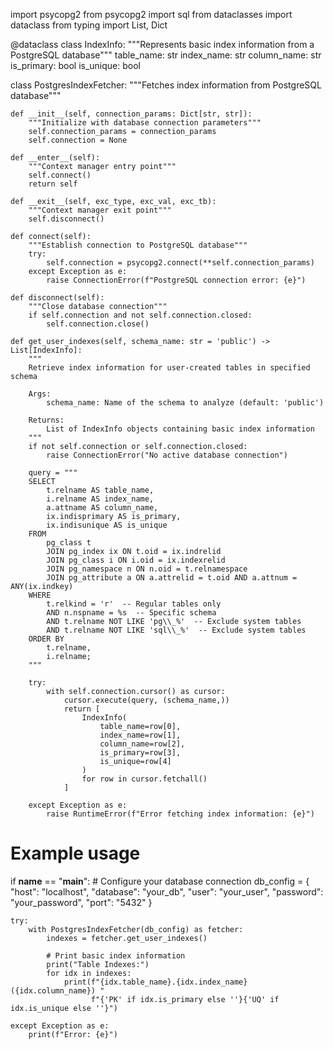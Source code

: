 import psycopg2
from psycopg2 import sql
from dataclasses import dataclass
from typing import List, Dict

@dataclass
class IndexInfo:
    """Represents basic index information from a PostgreSQL database"""
    table_name: str
    index_name: str
    column_name: str
    is_primary: bool
    is_unique: bool

class PostgresIndexFetcher:
    """Fetches index information from PostgreSQL database"""
    
    def __init__(self, connection_params: Dict[str, str]):
        """Initialize with database connection parameters"""
        self.connection_params = connection_params
        self.connection = None

    def __enter__(self):
        """Context manager entry point"""
        self.connect()
        return self

    def __exit__(self, exc_type, exc_val, exc_tb):
        """Context manager exit point"""
        self.disconnect()

    def connect(self):
        """Establish connection to PostgreSQL database"""
        try:
            self.connection = psycopg2.connect(**self.connection_params)
        except Exception as e:
            raise ConnectionError(f"PostgreSQL connection error: {e}")

    def disconnect(self):
        """Close database connection"""
        if self.connection and not self.connection.closed:
            self.connection.close()

    def get_user_indexes(self, schema_name: str = 'public') -> List[IndexInfo]:
        """
        Retrieve index information for user-created tables in specified schema
        
        Args:
            schema_name: Name of the schema to analyze (default: 'public')
            
        Returns:
            List of IndexInfo objects containing basic index information
        """
        if not self.connection or self.connection.closed:
            raise ConnectionError("No active database connection")

        query = """
        SELECT
            t.relname AS table_name,
            i.relname AS index_name,
            a.attname AS column_name,
            ix.indisprimary AS is_primary,
            ix.indisunique AS is_unique
        FROM
            pg_class t
            JOIN pg_index ix ON t.oid = ix.indrelid
            JOIN pg_class i ON i.oid = ix.indexrelid
            JOIN pg_namespace n ON n.oid = t.relnamespace
            JOIN pg_attribute a ON a.attrelid = t.oid AND a.attnum = ANY(ix.indkey)
        WHERE
            t.relkind = 'r'  -- Regular tables only
            AND n.nspname = %s  -- Specific schema
            AND t.relname NOT LIKE 'pg\\_%'  -- Exclude system tables
            AND t.relname NOT LIKE 'sql\\_%'  -- Exclude system tables
        ORDER BY
            t.relname,
            i.relname;
        """

        try:
            with self.connection.cursor() as cursor:
                cursor.execute(query, (schema_name,))
                return [
                    IndexInfo(
                        table_name=row[0],
                        index_name=row[1],
                        column_name=row[2],
                        is_primary=row[3],
                        is_unique=row[4]
                    )
                    for row in cursor.fetchall()
                ]

        except Exception as e:
            raise RuntimeError(f"Error fetching index information: {e}")

# Example usage
if __name__ == "__main__":
    # Configure your database connection
    db_config = {
        "host": "localhost",
        "database": "your_db",
        "user": "your_user",
        "password": "your_password",
        "port": "5432"
    }

    try:
        with PostgresIndexFetcher(db_config) as fetcher:
            indexes = fetcher.get_user_indexes()
            
            # Print basic index information
            print("Table Indexes:")
            for idx in indexes:
                print(f"{idx.table_name}.{idx.index_name} ({idx.column_name}) "
                      f"{'PK' if idx.is_primary else ''}{'UQ' if idx.is_unique else ''}")
                
    except Exception as e:
        print(f"Error: {e}")
